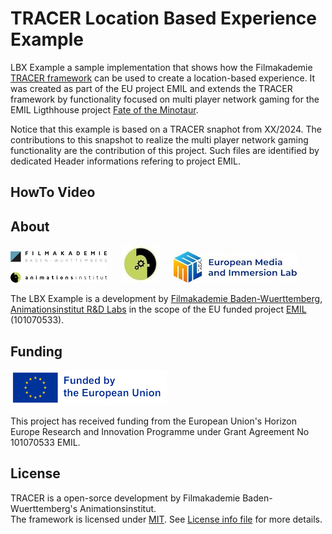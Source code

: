 # TRACER Location Based Experience Example
LBX Example a sample implementation that shows how the Filmakademie [TRACER framework](https://github.com/FilmakademieRnd/TRACER) can be used to create a location-based experience. It was created as part of the EU project EMIL and extends the TRACER framework by functionality focused on multi player network gaming for the EMIL Ligthhouse project [Fate of the Minotaur](https://emil-xr.eu/lighthouse-projects/fabw-location-based-xr/).

Notice that this example is based on a TRACER snaphot from XX/2024. The contributions to this snapshot to realize the multi player network gaming functionality are the contribution of this project. Such files are identified by dedicated Header informations refering to project EMIL.

## HowTo Video


## About

![](/doc/img/FA_AI_Logo.png) &nbsp;&nbsp;&nbsp;&nbsp;
![](/doc/img/logo_rnd.jpg) &nbsp;&nbsp;&nbsp;&nbsp;
![](/doc/img/EMIL_Logo.jpg)

The LBX Example is a development by [Filmakademie Baden-Wuerttemberg](https://filmakademie.de/), [Animationsinstitut R&D Labs](http://research.animationsinstitut.de/) in the scope of the EU funded project [EMIL](https://emil-xr.eu/) (101070533).

## Funding

![Animationsinstitut R&D](doc/img/EN_FundedbytheEU_RGB_POS_rs.png)

This project has received funding from the European Union's Horizon Europe Research and Innovation Programme under Grant Agreement No 101070533 EMIL.

## License
TRACER is a open-sorce development by Filmakademie Baden-Wuerttemberg's Animationsinstitut.  
The framework is licensed under [MIT](LICENSE.txt). See [License info file](LICENSE_Info.txt) for more details.
